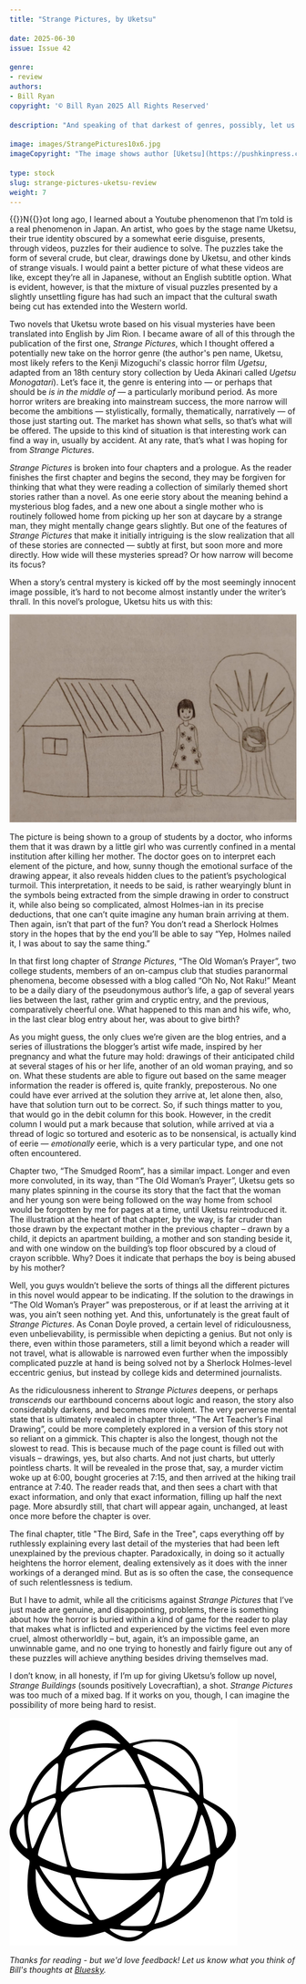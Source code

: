 ```yaml
---
title: "Strange Pictures, by Uketsu"

date: 2025-06-30
issue: Issue 42

genre:
- review
authors:
- Bill Ryan
copyright: '© Bill Ryan 2025 All Rights Reserved'

description: "And speaking of that darkest of genres, possibly, let us turn now to Japan's latest contribution to horror— well, or perhaps it's the uncanny… the unsettling? The absurd? I'm not sure I can say. Come to that, I'm not even sure how confident horror reviewer extraordinaire Bill Ryan is with regard to the case at hand, and that alone should be enough to send a shiver up your spine."

image: images/StrangePictures10x6.jpg
imageCopyright: "The image shows author [Uketsu](https://pushkinpress.com/our-authors/uketsu/) and [the book's cover](https://pushkinpress.com/book/strange-pictures/), both from the [Pushkin Press website](https://pushkinpress.com/)."

type: stock
slug: strange-pictures-uketsu-review
weight: 7
---
```


{{<glyph>}}N{{</glyph>}}ot long ago, I learned about a Youtube phenomenon that I’m told is a real phenomenon in Japan. An artist, who goes by the stage name Uketsu, their true identity obscured by a somewhat eerie disguise, presents, through videos, puzzles for their audience to solve. The puzzles take the form of several crude, but clear, drawings done by Uketsu, and other kinds of strange visuals. I would paint a better picture of what these videos are like, except they’re all in Japanese, without an English subtitle option. What is evident, however, is that the mixture of visual puzzles presented by a slightly unsettling figure has had such an impact that the cultural swath being cut has extended into the Western world.

Two novels that Uketsu wrote based on his visual mysteries have been translated into English by Jim Rion. I became aware of all of this through the publication of the first one, *Strange Pictures*, which I thought offered a potentially new take on the horror genre (the author's pen name, Uketsu, most likely refers to the Kenji Mizoguchi's classic horror film *Ugetsu*, adapted from an 18th century story collection by Ueda Akinari called *Ugetsu Monogatari*). Let’s face it, the genre is entering into — or perhaps that should be *is in the middle of* — a particularly moribund period. As more horror writers are breaking into mainstream success, the more narrow will become the ambitions — stylistically, formally, thematically, narratively — of those just starting out. The market has shown what sells, so that’s what will be offered. The upside to this kind of situation is that interesting work can find a way in, usually by accident. At any rate, that’s what I was hoping for from *Strange Pictures*.

*Strange Pictures* is broken into four chapters and a prologue. As the reader finishes the first chapter and begins the second, they may be forgiven for thinking that what they were reading a collection of similarly themed short stories rather than a novel. As one eerie story about the meaning behind a mysterious blog fades, and a new one about a single mother who is routinely followed home from picking up her son at daycare by a strange man, they might mentally change gears slightly. But one of the features of *Strange Pictures* that make it initially intriguing is the slow realization that all of these stories are connected — subtly at first, but soon more and more directly. How wide will these mysteries spread? Or how narrow will become its focus?

When a story’s central mystery is kicked off by the most seemingly innocent image possible, it’s hard to not become almost instantly under the writer’s thrall. In this novel’s prologue, Uketsu hits us with this:

![drawing](images/strange-pictures-drawing.png)

The picture is being shown to a group of students by a doctor, who informs them that it was drawn by a little girl who was currently confined in a mental institution after killing her mother. The doctor goes on to interpret each element of the picture, and how, sunny though the emotional surface of the drawing appear, it also reveals hidden clues to the patient’s psychological turmoil. This interpretation, it needs to be said, is rather wearyingly blunt in the symbols being extracted from the simple drawing in order to construct it, while also being so complicated, almost Holmes-ian in its precise deductions, that one can’t quite imagine any human brain arriving at them. Then again, isn’t that part of the fun? You don’t read a Sherlock Holmes story in the hopes that by the end you’ll be able to say “Yep, Holmes nailed it, I was about to say the same thing.” 

In that first long chapter of *Strange Pictures*, “The Old Woman’s Prayer”, two college students, members of an on-campus club that studies paranormal phenomena, become obsessed with a blog called “Oh No, Not Raku!” Meant to be a daily diary of the pseudonymous author’s life, a gap of several years lies between the last, rather grim and cryptic entry, and the previous, comparatively cheerful one. What happened to this man and his wife, who, in the last clear blog entry about her, was about to give birth?

As you might guess, the only clues we’re given are the blog entries, and a series of illustrations the blogger’s artist wife made, inspired by her pregnancy and what the future may hold: drawings of their anticipated child at several stages of his or her life, another of an old woman praying, and so on. What these students are able to figure out based on the same meager information the reader is offered is, quite frankly, preposterous. No one could have ever arrived at the solution they arrive at, let alone then, also, have that solution turn out to be correct. So, if such things matter to you, that would go in the debit column for this book. However, in the credit column I would put a mark because that solution, while arrived at via a thread of logic so tortured and esoteric as to be nonsensical, is actually kind of eerie — *emotionally* eerie, which is a very particular type, and one not often encountered.

Chapter two, “The Smudged Room”, has a similar impact. Longer and even more convoluted, in its way, than “The Old Woman’s Prayer”, Uketsu gets so many plates spinning in the course its story that the fact that the woman and her young son were being followed on the way home from school would be forgotten by me for pages at a time, until Uketsu reintroduced it. The illustration at the heart of that chapter, by the way, is far cruder than those drawn by the expectant mother in the previous chapter – drawn by a child, it depicts an apartment building, a mother and son standing beside it, and with one window on the building’s top floor obscured by a cloud of crayon scribble. Why? Does it indicate that perhaps the boy is being abused by his mother?

Well, you guys wouldn’t believe the sorts of things all the different pictures in this novel would appear to be indicating. If the solution to the drawings in “The Old Woman’s Prayer” was preposterous, or if at least the arriving at it was, you ain’t seen nothing yet. And this, unfortunately is the great fault of *Strange Pictures*. As Conan Doyle proved, a certain level of ridiculousness, even unbelievability, is permissible when depicting a genius. But not only is there, even within those parameters, still a limit beyond which a reader will not travel, what is allowable is narrowed even further when the impossibly complicated puzzle at hand is being solved not by a Sherlock Holmes-level eccentric genius, but instead by college kids and determined journalists.

As the ridiculousness inherent to *Strange Pictures* deepens, or perhaps *transcends* our earthbound concerns about logic and reason, the story also considerably darkens, and becomes more violent. The very perverse mental state that is ultimately revealed in chapter three, “The Art Teacher’s Final Drawing”, could be more completely explored in a version of this story not so reliant on a gimmick. This chapter is also the longest, though not the slowest to read. This is because much of the page count is filled out with visuals – drawings, yes, but also charts. And not just charts, but utterly pointless charts. It will be revealed in the prose that, say, a murder victim woke up at 6:00, bought groceries at 7:15, and then arrived at the hiking trail entrance at 7:40. The reader reads that, and then sees a chart with that exact information, and only that exact information, filling up half the next page. More absurdly still, that chart will appear again, unchanged, at least once more before the chapter is over.

The final chapter, title "The Bird, Safe in the Tree", caps everything off by ruthlessly explaining every last detail of the mysteries that had been left unexplained by the previous chapter. Paradoxically, in doing so it actually heightens the horror element, dealing extensively as it does with the inner workings of a deranged mind. But as is so often the case, the consequence of such relentlessness is tedium.

But I have to admit, while all the criticisms against *Strange Pictures* that I’ve just made are genuine, and disappointing, problems, there is something about how the horror is buried within a kind of game for the reader to play that makes what is inflicted and experienced by the victims feel even more cruel, almost otherworldly – but, again, it’s an impossible game, an unwinnable game, and no one trying to honestly and fairly figure out any of these puzzles will achieve anything besides driving themselves mad.

I don’t know, in all honesty, if I’m up for giving Uketsu’s follow up novel, *Strange Buildings* (sounds positively Lovecraftian), a shot. *Strange Pictures* was too much of a mixed bag. If it works on you, though, I can imagine the possibility of more being hard to resist.

![Orbit-lrg](images/Orbit.svg)

*Thanks for reading - but we'd love feedback! Let us know what you think of Bill's thoughts at [Bluesky](https://bsky.app/profile/mythaxis.bsky.social).*

